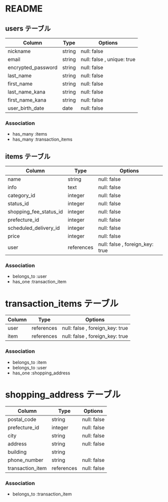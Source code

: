 # README

## users テーブル

| Column                | Type     | Options     |
| --------              | ------   | ----------- |
| nickname              | string   | null: false |
| email                 | string   | null: false , unique: true |
| encrypted_password    | string   | null: false |
| last_name             | string   | null: false |
| first_name            | string   | null: false |
| last_name_kana        | string   | null: false |
| first_name_kana       | string   | null: false |
| user_birth_date       | date     | null: false |

### Association
- has_many :items
- has_many :transaction_items

## items テーブル
<!-- imageカラムはActivestrageで実装する -->
<!-- プルダウンで選択する箇所はactive_hashを使い実装する -->

| Column                 | Type       | Options     |
| ------                 | ------     | ----------- |
| name                   | string     | null: false |
| info                   | text       | null: false |
| category_id            | integer    | null: false |
| status_id              | integer    | null: false |
| shopping_fee_status_id | integer    | null: false |
| prefecture_id          | integer    | null: false |
| scheduled_delivery_id  | integer    | null: false |
| price                  | integer    | null: false |
| user                   | references | null: false , foreign_key: true |

### Association
- belongs_to :user
- has_one :transaction_item


# transaction_items テーブル

| Column           | Type   | Options     |
| ------           | ------ | ----------- |
| user             | references | null: false , foreign_key: true |
| item             | references | null: false , foreign_key: true |


### Association
- belongs_to :item
- belongs_to :user
- has_one :shopping_address


# shopping_address テーブル

| Column           | Type       | Options     |
| ------           | ------     | ----------- |
| postal_code      | string     | null: false |
| prefecture_id    | integer    | null: false |
| city             | string     | null: false |
| address          | string     | null: false |
| building         | string     |
| phone_number     | string     | null: false |
| transaction_item | references | null: false |

### Association
- belongs_to :transaction_item


